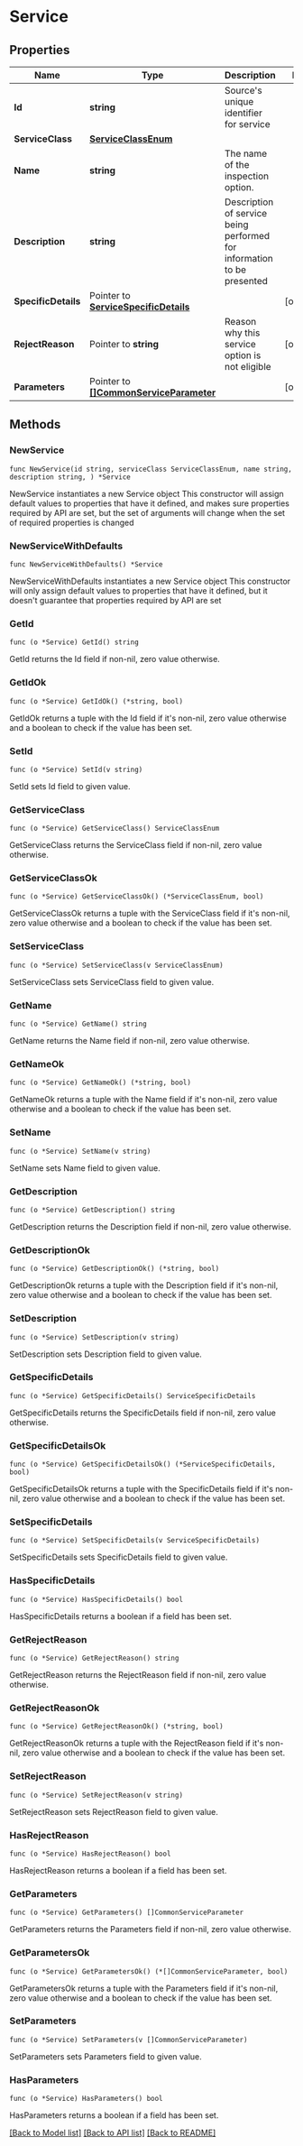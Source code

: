 # Service

## Properties

Name | Type | Description | Notes
------------ | ------------- | ------------- | -------------
**Id** | **string** | Source&#39;s unique identifier for service | 
**ServiceClass** | [**ServiceClassEnum**](ServiceClassEnum.md) |  | 
**Name** | **string** | The name of the inspection option. | 
**Description** | **string** | Description of service being performed for information to be presented | 
**SpecificDetails** | Pointer to [**ServiceSpecificDetails**](ServiceSpecificDetails.md) |  | [optional] 
**RejectReason** | Pointer to **string** | Reason why this service option is not eligible | [optional] 
**Parameters** | Pointer to [**[]CommonServiceParameter**](CommonServiceParameter.md) |  | [optional] 

## Methods

### NewService

`func NewService(id string, serviceClass ServiceClassEnum, name string, description string, ) *Service`

NewService instantiates a new Service object
This constructor will assign default values to properties that have it defined,
and makes sure properties required by API are set, but the set of arguments
will change when the set of required properties is changed

### NewServiceWithDefaults

`func NewServiceWithDefaults() *Service`

NewServiceWithDefaults instantiates a new Service object
This constructor will only assign default values to properties that have it defined,
but it doesn't guarantee that properties required by API are set

### GetId

`func (o *Service) GetId() string`

GetId returns the Id field if non-nil, zero value otherwise.

### GetIdOk

`func (o *Service) GetIdOk() (*string, bool)`

GetIdOk returns a tuple with the Id field if it's non-nil, zero value otherwise
and a boolean to check if the value has been set.

### SetId

`func (o *Service) SetId(v string)`

SetId sets Id field to given value.


### GetServiceClass

`func (o *Service) GetServiceClass() ServiceClassEnum`

GetServiceClass returns the ServiceClass field if non-nil, zero value otherwise.

### GetServiceClassOk

`func (o *Service) GetServiceClassOk() (*ServiceClassEnum, bool)`

GetServiceClassOk returns a tuple with the ServiceClass field if it's non-nil, zero value otherwise
and a boolean to check if the value has been set.

### SetServiceClass

`func (o *Service) SetServiceClass(v ServiceClassEnum)`

SetServiceClass sets ServiceClass field to given value.


### GetName

`func (o *Service) GetName() string`

GetName returns the Name field if non-nil, zero value otherwise.

### GetNameOk

`func (o *Service) GetNameOk() (*string, bool)`

GetNameOk returns a tuple with the Name field if it's non-nil, zero value otherwise
and a boolean to check if the value has been set.

### SetName

`func (o *Service) SetName(v string)`

SetName sets Name field to given value.


### GetDescription

`func (o *Service) GetDescription() string`

GetDescription returns the Description field if non-nil, zero value otherwise.

### GetDescriptionOk

`func (o *Service) GetDescriptionOk() (*string, bool)`

GetDescriptionOk returns a tuple with the Description field if it's non-nil, zero value otherwise
and a boolean to check if the value has been set.

### SetDescription

`func (o *Service) SetDescription(v string)`

SetDescription sets Description field to given value.


### GetSpecificDetails

`func (o *Service) GetSpecificDetails() ServiceSpecificDetails`

GetSpecificDetails returns the SpecificDetails field if non-nil, zero value otherwise.

### GetSpecificDetailsOk

`func (o *Service) GetSpecificDetailsOk() (*ServiceSpecificDetails, bool)`

GetSpecificDetailsOk returns a tuple with the SpecificDetails field if it's non-nil, zero value otherwise
and a boolean to check if the value has been set.

### SetSpecificDetails

`func (o *Service) SetSpecificDetails(v ServiceSpecificDetails)`

SetSpecificDetails sets SpecificDetails field to given value.

### HasSpecificDetails

`func (o *Service) HasSpecificDetails() bool`

HasSpecificDetails returns a boolean if a field has been set.

### GetRejectReason

`func (o *Service) GetRejectReason() string`

GetRejectReason returns the RejectReason field if non-nil, zero value otherwise.

### GetRejectReasonOk

`func (o *Service) GetRejectReasonOk() (*string, bool)`

GetRejectReasonOk returns a tuple with the RejectReason field if it's non-nil, zero value otherwise
and a boolean to check if the value has been set.

### SetRejectReason

`func (o *Service) SetRejectReason(v string)`

SetRejectReason sets RejectReason field to given value.

### HasRejectReason

`func (o *Service) HasRejectReason() bool`

HasRejectReason returns a boolean if a field has been set.

### GetParameters

`func (o *Service) GetParameters() []CommonServiceParameter`

GetParameters returns the Parameters field if non-nil, zero value otherwise.

### GetParametersOk

`func (o *Service) GetParametersOk() (*[]CommonServiceParameter, bool)`

GetParametersOk returns a tuple with the Parameters field if it's non-nil, zero value otherwise
and a boolean to check if the value has been set.

### SetParameters

`func (o *Service) SetParameters(v []CommonServiceParameter)`

SetParameters sets Parameters field to given value.

### HasParameters

`func (o *Service) HasParameters() bool`

HasParameters returns a boolean if a field has been set.


[[Back to Model list]](../README.md#documentation-for-models) [[Back to API list]](../README.md#documentation-for-api-endpoints) [[Back to README]](../README.md)


